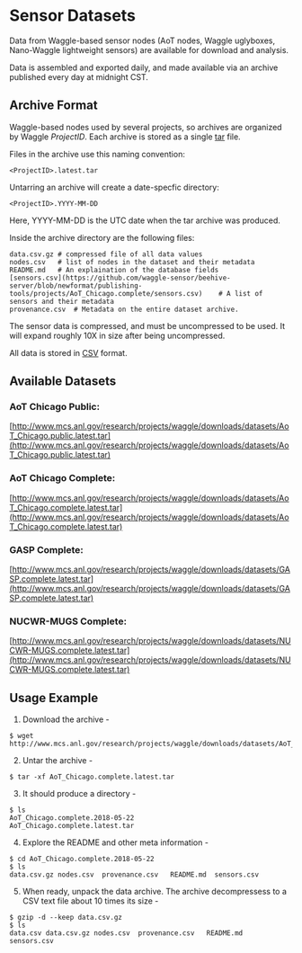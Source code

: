 <!--
waggle_topic=/data_analysis/datasets,"Sensor Datasets"
-->

# Sensor Datasets

Data from Waggle-based sensor nodes (AoT nodes, Waggle uglyboxes, Nano-Waggle lightweight sensors) are available for download and analysis. 

Data is assembled and exported daily, and made available via an archive published every day at midnight CST.  

## Archive Format

Waggle-based nodes used by several projects, so archives are organized by Waggle *ProjectID*.  Each archive is stored as a single [tar](https://en.wikipedia.org/wiki/Tar_(computing)) file. 

Files in the archive use this naming convention:

```
<ProjectID>.latest.tar
```

Untarring an archive will create a date-specfic directory:

```    
<ProjectID>.YYYY-MM-DD
```

Here, YYYY-MM-DD is the UTC date when the tar archive was produced. 

Inside the archive directory are the following files:

```
data.csv.gz	# compressed file of all data values
nodes.csv	# list of nodes in the dataset and their metadata
README.md	# An explaination of the database fields 
[sensors.csv](https://github.com/waggle-sensor/beehive-server/blob/newformat/publishing-tools/projects/AoT_Chicago.complete/sensors.csv)	# A list of sensors and their metadata
provenance.csv	# Metadata on the entire dataset archive.
```

The sensor data is compressed, and must be uncompressed to be used.  It will expand roughly 10X in size after being uncompressed.

All data is stored in [CSV](https://en.wikipedia.org/wiki/Comma-separated_values) format.

## Available Datasets

### AoT Chicago Public:
[http://www.mcs.anl.gov/research/projects/waggle/downloads/datasets/AoT_Chicago.public.latest.tar](http://www.mcs.anl.gov/research/projects/waggle/downloads/datasets/AoT_Chicago.public.latest.tar)
<br />
### AoT Chicago Complete:
[http://www.mcs.anl.gov/research/projects/waggle/downloads/datasets/AoT_Chicago.complete.latest.tar](http://www.mcs.anl.gov/research/projects/waggle/downloads/datasets/AoT_Chicago.complete.latest.tar)
<br />
### GASP Complete:
[http://www.mcs.anl.gov/research/projects/waggle/downloads/datasets/GASP.complete.latest.tar](http://www.mcs.anl.gov/research/projects/waggle/downloads/datasets/GASP.complete.latest.tar)
<br />
### NUCWR-MUGS Complete: 
[http://www.mcs.anl.gov/research/projects/waggle/downloads/datasets/NUCWR-MUGS.complete.latest.tar](http://www.mcs.anl.gov/research/projects/waggle/downloads/datasets/NUCWR-MUGS.complete.latest.tar)
<br />


## Usage Example 

1. Download the archive - 
```
$ wget http://www.mcs.anl.gov/research/projects/waggle/downloads/datasets/AoT_Chicago.complete.latest.tar
```

2. Untar the archive - 
```
$ tar -xf AoT_Chicago.complete.latest.tar
```

3. It should produce a directory - 
```
$ ls 
AoT_Chicago.complete.2018-05-22
AoT_Chicago.complete.latest.tar

```

4. Explore the README and other meta information - 
```
$ cd AoT_Chicago.complete.2018-05-22
$ ls 
data.csv.gz nodes.csv  provenance.csv   README.md  sensors.csv 
```

5. When ready, unpack the data archive. The archive decompressess to a 
CSV text file about 10 times its size -  

```
$ gzip -d --keep data.csv.gz
$ ls 
data.csv data.csv.gz nodes.csv  provenance.csv   README.md  sensors.csv 
```

